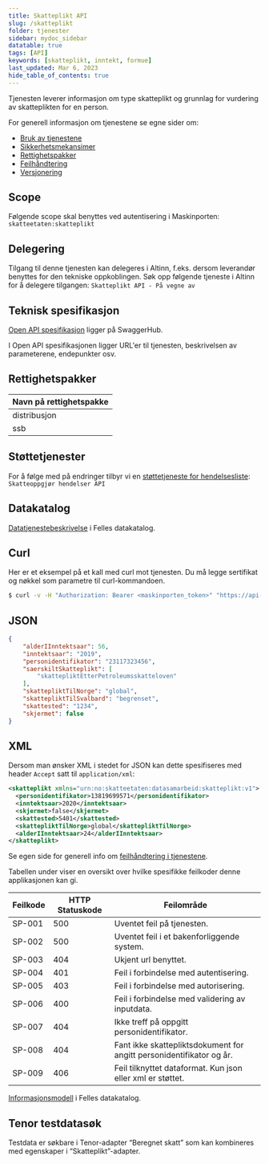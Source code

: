 ```yaml
---
title: Skatteplikt API
slug: /skatteplikt
folder: tjenester
sidebar: mydoc_sidebar
datatable: true
tags: [API]
keywords: [skatteplikt, inntekt, formue]
last_updated: Mar 6, 2023
hide_table_of_contents: true
---
```

<summary>Tjenesten leverer informasjon om type skatteplikt og grunnlag for vurdering av skatteplikten for en person.</summary>

<Tabs underline={true}>
<TabItem headerText="Om tjenesten" itemKey="itemKey-1" default>

For generell informasjon om tjenestene se egne sider om:
* [Bruk av tjenestene](../om/bruk.md)
* [Sikkerhetsmekansimer](../om/sikkerhet.md)
* [Rettighetspakker](../om/rettighetspakker.md)
* [Feilhåndtering](../om/feil.md)
* [Versjonering](../om/versjoner.md)

## Scope
Følgende scope skal benyttes ved autentisering i Maskinporten: `skatteetaten:skatteplikt`

## Delegering
Tilgang til denne tjenesten kan delegeres i Altinn, f.eks. dersom leverandør benyttes for den tekniske oppkoblingen. Søk opp følgende tjeneste i Altinn for å delegere tilgangen: `Skatteplikt API - På vegne av`

## Teknisk spesifikasjon
[Open API spesifikasjon](https://app.swaggerhub.com/apis/Skatteetaten_Deling/skatteplikt-api) ligger på SwaggerHub.

I Open API spesifikasjonen ligger URL'er til tjenesten, beskrivelsen av parameterene, endepunkter osv.

## Rettighetspakker

| Navn på rettighetspakke |	
|---|
| distribusjon |
| ssb |
  
## Støttetjenester
For å følge med på endringer tilbyr vi en [støttetjeneste for hendelsesliste](./hendelser.md): `Skatteoppgjør hendelser API`
  
## Datakatalog
 
[Datatjenestebeskrivelse](https://data.norge.no/dataservices/0411748d-0f94-3bce-b981-fd2b3930b6b2) i Felles datakatalog.

</TabItem>
<TabItem headerText="Eksempler" itemKey="itemKey-2"> 

## Curl

Her er et eksempel på et kall med curl mot tjenesten. Du må legge sertifikat og nøkkel som parametre til curl-kommandoen.

```bash
$ curl -v -H "Authorization: Bearer <maskinporten_token>" "https://api-test.sits.no/api/formueinntekt/skatteplikt/distribusjon/2017/05086900124"
```

## JSON

```json
{
    "alderIInntektsaar": 56,
    "inntektsaar": "2019",
    "personidentifikator": "23117323456",
    "saerskiltSkatteplikt": [
        "skattepliktEtterPetroleumsskatteloven"
    ],
    "skattepliktTilNorge": "global",
    "skattepliktTilSvalbard": "begrenset",
    "skattested": "1234",
    "skjermet": false
}
```

## XML

Dersom man ønsker XML i stedet for JSON kan dette spesifiseres med header `Accept` satt til `application/xml`:

```xml
<skatteplikt xmlns="urn:no:skatteetaten:datasamarbeid:skatteplikt:v1">
  <personidentifikator>13819699571</personidentifikator>
  <inntektsaar>2020</inntektsaar>
  <skjermet>false</skjermet>
  <skattested>5401</skattested>
  <skattepliktTilNorge>global</skattepliktTilNorge>
  <alderIInntektsaar>24</alderIInntektsaar>
</skatteplikt>
```

</TabItem>
<TabItem headerText="Feilkoder" itemKey="itemKey-3">

Se egen side for generell info om [feilhåndtering i tjenestene](../om/feil.md).

Tabellen under viser en oversikt over hvilke spesifikke feilkoder denne applikasjonen kan gi.
    
| Feilkode | HTTP Statuskode | Feilområde |
|----------|-----------------|-------|
| SP-001   | 500 | Uventet feil på tjenesten.  |
| SP-002   | 500 | Uventet feil i et bakenforliggende system.  |
| SP-003   | 404 | Ukjent url benyttet. |
| SP-004   | 401 | Feil i forbindelse med autentisering.  |
| SP-005   | 403 | Feil i forbindelse med autorisering.  |
| SP-006   | 400 | Feil i forbindelse med validering av inputdata. |
| SP-007   | 404 | Ikke treff på oppgitt personidentifikator. |
| SP-008   | 404 | Fant ikke skattepliktsdokument for angitt personidentifikator og år.  |
| SP-009   | 406 | Feil tilknyttet dataformat. Kun json eller xml er støttet. |    

</TabItem>
<TabItem headerText="Informasjonsmodell" itemKey="itemKey-4">

[Informasjonsmodell](https://data.norge.no/informationmodels/38123fc0-a4f1-36ee-8908-b6007f053860) i Felles datakatalog.
    
</TabItem>
<TabItem headerText="Test" itemKey="itemKey-5">

## Tenor testdatasøk
Testdata er søkbare i Tenor-adapter “Beregnet skatt” som kan kombineres med egenskaper i “Skatteplikt”-adapter.
  
</TabItem>
</Tabs>

